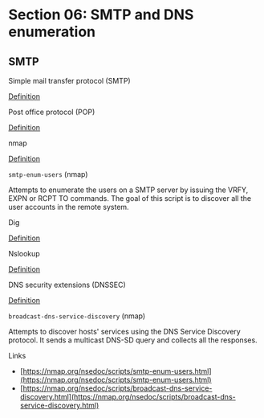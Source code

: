 # Section 06: SMTP and DNS enumeration

## SMTP
Simple mail transfer protocol (SMTP)

[Definition](../../definitions/definitions_S.md#simple-mail-transfer-protocol)

Post office protocol (POP)

[Definition](../../definitions/definitions_P.md#post-office-protocol)

nmap

[Definition](../../definitions/definitions_N.md#nmap)

`smtp-enum-users` (nmap)

Attempts to enumerate the users on a SMTP server by issuing the VRFY, EXPN or RCPT TO commands.
The goal of this script is to discover all the user accounts in the remote system.

Dig

[Definition](../../definitions/definitions_D.md#dig)

Nslookup

[Definition](../../definitions/definitions_N.md#nslookup)

DNS security extensions (DNSSEC)

[Definition](../../definitions/definitions_D.md#domain-name-system-security-extensions)

`broadcast-dns-service-discovery` (nmap)

Attempts to discover hosts' services using the DNS Service Discovery protocol.
It sends a multicast DNS-SD query and collects all the responses.

Links
- [https://nmap.org/nsedoc/scripts/smtp-enum-users.html](https://nmap.org/nsedoc/scripts/smtp-enum-users.html)
- [https://nmap.org/nsedoc/scripts/broadcast-dns-service-discovery.html](https://nmap.org/nsedoc/scripts/broadcast-dns-service-discovery.html)
